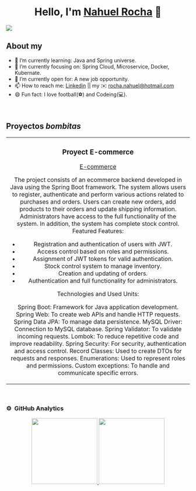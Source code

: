 <div align="center">
<h1 align="center">Hello, I'm <a href="https://aristi.dev">Nahuel Rocha</a> 👋</h1>
</div>
<img src="https://i.imgur.com/weNbhGZ.png">

## About my

- 🌱 I’m currently learning: Java and Spring universe.
- 🎯 I’m currently focusing on: Spring Cloud, Microservice, Docker, Kubernate.
- 🤔 I’m currently open for: A new job opportunity.
- 📫 How to reach me: <a href="https://www.linkedin.com/in/rocha-nahuel" target="_blank">Linkedin</a> || my ✉️ rocha.nahuel@hotmail.com
- 😄 Fun fact: I love football(⚽) and Codeing(💻).
<br>

## Proyectos *bombitas*
<table>
<tr>
<td width="100%">
<h3 align="center">Proyect E-commerce</h3>
<div align="center">
<a href="https://github.com/NahuelRocha/ProyectEcommerce" target="_blank">E-commerce</a>
<p>
The project consists of an ecommerce backend developed in Java using the Spring Boot framework. The system allows users to register, authenticate and perform various actions related to purchases and orders. Users can create new orders, add products to their orders and update shipping information. Administrators have access to the full functionality of the system. In addition, the system has complete stock control.
Featured Features:

- Registration and authentication of users with JWT.
- Access control based on roles and permissions.
- Assignment of JWT tokens for valid authentication.
- Stock control system to manage inventory.
- Creation and updating of orders.
- Authentication and full functionality for administrators.

Technologies and Used Units:

Spring Boot: Framework for Java application development.
Spring Web: To create web APIs and handle HTTP requests.
Spring Data JPA: To manage data persistence.
MySQL Driver: Connection to MySQL database.
Spring Validator: To validate incoming requests.
Lombok: To reduce repetitive code and improve readability.
Spring Security: For security, authentication and access control.
Record Classes: Used to create DTOs for requests and responses.
Enumerations: Used to represent roles and permissions.
Custom exceptions: To handle and communicate specific errors.
</p>
</div>                                                                            
</td>
</div>                                                             
</table>                                                                                 
</div>
<br>

### ⚙️ &nbsp;GitHub Analytics

<p align="center">
<a href="https://github.com/ArisGuimera">
  <img height="180em" src="https://github-readme-stats-eight-theta.vercel.app/api?username=ArisGuimera&show_icons=true&theme=algolia&include_all_commits=true&count_private=true"/>
  <img height="180em" src="https://github-readme-stats-eight-theta.vercel.app/api/top-langs/?username=ArisGuimera&layout=compact&langs_count=8&theme=algolia"/>
</a>
</p>
